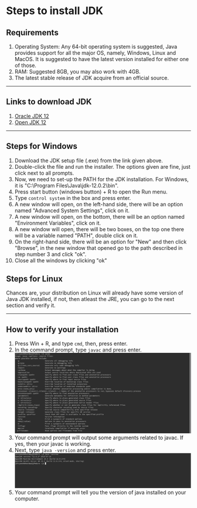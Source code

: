 # Steps to install JDK

## Requirements
1. Operating System: Any 64-bit operating system is suggested, Java provides support for all the major OS,
namely, Windows, Linux and MacOS. It is suggested to have the latest version installed for either one of those.
2. RAM: Suggested 8GB, you may also work with 4GB.
3. The latest stable release of JDK acquire from an official source.

---

## Links to download JDK
1. [Oracle JDK 12](https://www.oracle.com/technetwork/java/javase/downloads/jdk12-downloads-5295953.html)
2. [Open JDK 12](https://jdk.java.net/12/)

---

## Steps for Windows
1.  Download the JDK  setup file (.exe) from the link given above.
2.  Double-click the file and run the installer. The options given are fine, just click next to all prompts.
3.  Now, we need to set-up the PATH for the JDK installation. For Windows, it is "C:\Program Files\Java\jdk-12.0.2\bin".
4.  Press start button (windows button) + R to open the Run menu.
5.  Type `control system` in the box and press enter.
6.  A new window will open, on the left-hand side, there will be an option named "Advanced System Settings", click on it.
7.  A new window will open, on the bottom, there will be an option named "Environment Variables", click on it.
8.  A new window will open, there will be two boxes, on the top one there will be a variable named "PATH", double click on it.
9.  On the right-hand side, there will be an option for "New" and then click "Browse", in the new window that opened go to the path described in step number 3 and click "ok".
10. Close all the windows by clicking "ok"

## Steps for Linux
Chances are, your distribution on Linux will already have some version of Java JDK installed, if not, then atleast the
JRE, you can go to the next section and verify it.

---

## How to verify your installation
1. Press Win + R, and type `cmd`, then, press enter.
2. In the command prompt, type `javac` and press enter.
![ouput after typing javac](../Images/javac.png)
3. Your command prompt will output some arguments related to javac. If yes, then your javac is working.
4. Next, type `java -version` and press enter.
![output after typing java -version](../Images/javaVersion.png)
5. Your command prompt will tell you the version of java installed on your computer.